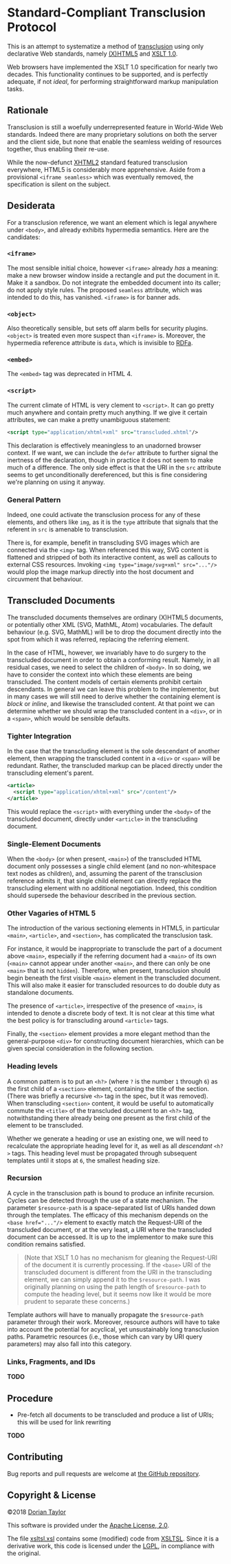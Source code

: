 # Standard-Compliant Transclusion Protocol

This is an attempt to systematize a method of
[transclusion](https://en.wikipedia.org/wiki/Transclusion) using only
declarative Web standards, namely
[(X)HTML5](https://www.w3.org/TR/html5/) and [XSLT
1.0](https://www.w3.org/TR/1999/REC-xslt-19991116).

Web browsers have implemented the XSLT 1.0 specification for nearly
two decades. This functionality continues to be supported, and is
perfectly adequate, if not _ideal_, for performing straightforward
markup manipulation tasks.

## Rationale

Transclusion is still a woefully underrepresented feature in
World-Wide Web standards. Indeed there are many proprietary solutions
on both the server and the client side, but none that enable the
seamless welding of resources together, thus enabling their re-use.

While the now-defunct [XHTML2](https://www.w3.org/TR/xhtml2/) standard
featured transclusion everywhere, HTML5 is considerably more
apprehensive. Aside from a provisional `<iframe seamless>` which was
eventually removed, the specification is silent on the subject.

## Desiderata

For a transclusion reference, we want an element which is legal
anywhere under `<body>`, and already exhibits hypermedia semantics.
Here are the candidates:

### `<iframe>`

The most sensible initial choice, however `<iframe>` already _has_ a
meaning: make a new browser window inside a rectangle and put the
document in it. Make it a sandbox. Do not integrate the embedded
document into its caller; do not apply style rules. The proposed
`seamless` attribute, which was intended to do this, has vanished.
`<iframe>` is for banner ads.

### `<object>`

Also theoretically sensible, but sets off alarm bells for security
plugins. `<object>` is treated even more suspect than `<iframe>`
is. Moreover, the hypermedia reference attribute is `data`, which is
invisible to [RDFa](https://www.w3.org/TR/rdfa-core/).

### `<embed>`

The `<embed>` tag was deprecated in HTML 4.

### `<script>`

The current climate of HTML is very clement to `<script>`. It can go
pretty much anywhere and contain pretty much anything. If we give it
certain attributes, we can make a pretty unambiguous statement:

```xml
<script type="application/xhtml+xml" src="transcluded.xhtml"/>
```

This declaration is effectively meaningless to an unadorned browser
context. If we want, we can include the `defer` attribute to further
signal the inertness of the declaration, though in practice it does
not seem to make much of a difference. The only side effect is that
the URI in the `src` attribute seems to get unconditionally
dereferenced, but this is fine considering we're planning on using it
anyway.

### General Pattern

Indeed, one could activate the transclusion process for any of these
elements, and others like `img`, as it is the `type` attribute that
signals that the referent in `src` is amenable to transclusion.

There is, for example, benefit in transcluding SVG images which are
connected via the `<img>` tag. When referenced this way, SVG content
is flattened and stripped of both its interactive content, as well as
callouts to external CSS resources. Invoking `<img
type="image/svg+xml" src="..."/>` would plop the image markup directly
into the host document and circuvment that behaviour.

## Transcluded Documents

The transcluded documents themselves are ordinary (X)HTML5 documents,
or potentially other XML (SVG, MathML, Atom) vocabularies. The default
behaviour (e.g. SVG, MathML) will be to drop the document directly
into the spot from which it was referred, replacing the referring
element.

In the case of HTML, however, we invariably have to do surgery to the
transcluded document in order to obtain a conforming result. Namely,
in all residual cases, we need to select the children of `<body>`. In
so doing, we have to consider the context into which these elements
are being transcluded. The content models of certain elements prohibit
certain descendants. In general we can leave this problem to the
implementor, but in many cases we will still need to derive whether
the containing element is _block_ or _inline_, and likewise the
transcluded content. At that point we can determine whether we should
wrap the transcluded content in a `<div>`, or in a `<span>`, which
would be sensible defaults.

### Tighter Integration

In the case that the transcluding element is the sole descendant of
another element, then wrapping the transcluded content in a `<div>` or
`<span>` will be redundant. Rather, the transcluded markup can be
placed directly under the transcluding element's parent.

```xml
<article>
  <script type="application/xhtml+xml" src="/content"/>
</article>
```

This would replace the `<script>` with everything under the `<body>`
of the transcluded document, directly under `<article>` in the
transcluding document.

### Single-Element Documents

When the `<body>` (or when present, `<main>`) of the transcluded HTML
document only possesses a single child element (and no non-whitespace
text nodes as children), and, assuming the parent of the transclusion
reference admits it, that single child element can directly replace
the transcluding element with no additional negotiation. Indeed, this
condition should supersede the behaviour described in the previous
section.

### Other Vagaries of HTML 5

The introduction of the various sectioning elements in HTML5, in
particular `<main>`, `<article>`, and `<section>`, has complicated the
transclusion task.

For instance, it would be inappropriate to transclude the part of a
document above `<main>`, especially if the referring document had a
`<main>` of its own (`<main>` cannot appear under another `<main>`,
and there can only be one `<main>` that is not `hidden`). Therefore,
when present, transclusion should begin beneath the first visible
`<main>` element in the transcluded document. This will also make it
easier for transcluded resources to do double duty as standalone
documents.

The presence of `<article>`, irrespective of the presence of `<main>`,
is intended to denote a discrete body of text. It is not clear at this
time what the best policy is for transcluding around `<article>` tags.

Finally, the `<section>` element provides a more elegant method than
the general-purpose `<div>` for constructing document hierarchies,
which can be given special consideration in the following section.

### Heading levels

A common pattern is to put an `<h?>` (where `?` is the number `1`
through `6`) as the first child of a `<section>` element, containing
the title of the section. (There was briefly a recursive `<h>` tag in
the spec, but it was removed). When transcluding `<section>` content,
it would be useful to automatically commute the `<title>` of the
transcluded document to an `<h?>` tag, notwithstanding there already
being one present as the first child of the element to be transcluded.

Whether we generate a heading or use an existing one, we will need to
recalculate the appropriate heading level for it, as well as all
_descendant_ `<h?>` tags. This heading level must be propagated
through subsequent templates until it stops at `6`, the smallest
heading size.

### Recursion

A cycle in the transclusion path is bound to produce an infinite
recursion. Cycles can be detected through the use of a state
mechanism. The parameter `$resource-path` is a space-separated list of
URIs handed down through the templates. The efficacy of this mechanism
depends on the `<base href="..."/>` element to exactly match the
Request-URI of the transcluded document, or at the very least, a URI
where the transcluded document can be accessed. It is up to the
implementor to make sure this condition remains satisfied.

> (Note that XSLT 1.0 has no mechanism for gleaning the Request-URI of
> the document it is currently processing. If the `<base>` URI of the
> transcluded document is different from the URI in the transcluding
> element, we can simply append it to the `$resource-path`. I was
> originally planning on using the path length of `$resource-path` to
> compute the heading level, but it seems now like it would be more
> prudent to separate these concerns.)

Template authors will have to manually propagate the `$resource-path`
parameter through their work. Moreover, resource authors will have to
take into account the potential for acyclical, yet unsustainably long
transclusion paths. Parametric resources (i.e., those which can vary
by URI query parameters) may also fall into this category.

### Links, Fragments, and IDs

**TODO**

## Procedure

* Pre-fetch all documents to be transcluded and produce a list of
  URIs; this will be used for link rewriting
  
**TODO**

## Contributing

Bug reports and pull requests are welcome at
[the GitHub repository](https://github.com/doriantaylor/xslt-transclusion).

## Copyright & License

©2018 [Dorian Taylor](https://doriantaylor.com/)

This software is provided under
the [Apache License, 2.0](https://www.apache.org/licenses/LICENSE-2.0).

The file [xsltsl.xsl](xsltsl.xsl) contains some (modified)
code from [XSLTSL](http://xsltsl.sourceforge.net/). Since it is a
derivative work, this code is licensed under the
[LGPL](https://www.gnu.org/copyleft/lesser.html), in compliance with
the original.
